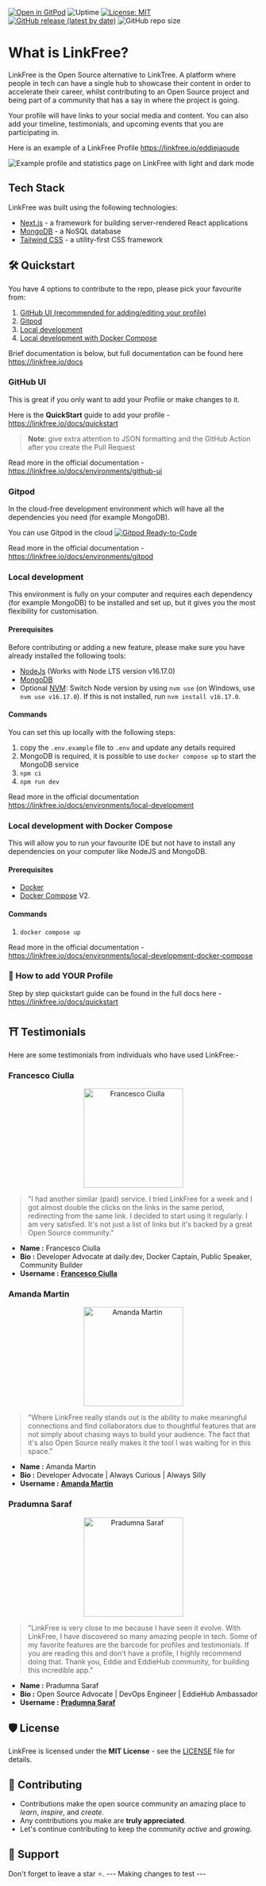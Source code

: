 [![Open in GitPod](https://img.shields.io/badge/Gitpod-Ready--to--Code-blue?logo=gitpod)](https://gitpod.io/#https://github.com/EddieHubCommunity/LinkFree) ![Uptime](https://img.shields.io/endpoint?url=https%3A%2F%2Fraw.githubusercontent.com%2FEddieHubCommunity%2Fmonitoring%2Fmaster%2Fapi%2Flink-free%2Fuptime.json) [![License: MIT](https://img.shields.io/badge/License-MIT-yellow.svg)](https://opensource.org/licenses/MIT) [![GitHub release (latest by date)](https://img.shields.io/github/v/release/EddieHubCommunity/LinkFree)](https://github.com/EddieHubCommunity/LinkFree/releases) ![GitHub repo size](https://img.shields.io/github/repo-size/EddieHubCommunity/LinkFree)

# What is LinkFree?

LinkFree is the Open Source alternative to LinkTree. A platform where people in tech can have a single hub to showcase their content in order to accelerate their career, whilst contributing to an Open Source project and being part of a community that has a say in where the project is going.

Your profile will have links to your social media and content. You can also add your timeline, testimonials, and upcoming events that you are participating in.

Here is an example of a LinkFree Profile https://linkfree.io/eddiejaoude

![Example profile and statistics page on LinkFree with light and dark mode](https://user-images.githubusercontent.com/624760/230707268-1f8f1487-6524-4c89-aae2-ab45f0e17f39.png)

## Tech Stack

LinkFree was built using the following technologies:

- [Next.js](https://nextjs.org/) - a framework for building server-rendered React applications
- [MongoDB](https://www.mongodb.com/) - a NoSQL database
- [Tailwind CSS](https://tailwindcss.com/) - a utility-first CSS framework      
 

## 🛠️ Quickstart

You have 4 options to contribute to the repo, please pick your favourite from:

1. [GitHub UI (recommended for adding/editing your profile)](https://github.com/EddieHubCommunity/LinkFree#github-ui)
2. [Gitpod](https://github.com/EddieHubCommunity/LinkFree#gitpod)
3. [Local development](https://github.com/EddieHubCommunity/LinkFree#local-development)
4. [Local development with Docker Compose](https://github.com/EddieHubCommunity/LinkFree#local-development-with-docker-compose)

Brief documentation is below, but full documentation can be found here https://linkfree.io/docs

### GitHub UI

This is great if you only want to add your Profile or make changes to it.

Here is the **QuickStart** guide to add your profile - https://linkfree.io/docs/quickstart

> **Note**: give extra attention to JSON formatting and the GitHub Action after you create the Pull Request

Read more in the official documentation - https://linkfree.io/docs/environments/github-ui

### Gitpod

In the cloud-free development environment which will have all the dependencies you need (for example MongoDB).

You can use Gitpod in the cloud [![Gitpod Ready-to-Code](https://img.shields.io/badge/Gitpod-Ready--to--Code-blue?logo=gitpod)](https://gitpod.io/#https://github.com/EddieHubCommunity/LinkFree/)

Read more in the official documentation - https://linkfree.io/docs/environments/gitpod 

### Local development

This environment is fully on your computer and requires each dependency (for example MongoDB) to be installed and set up, but it gives you the most flexibility for customisation.

#### Prerequisites

Before contributing or adding a new feature, please make sure you have already installed the following tools:

- [NodeJs](https://nodejs.org/en/download/) (Works with Node LTS version v16.17.0)
- [MongoDB](https://www.mongodb.com/home)
- Optional [NVM](https://github.com/nvm-sh/nvm): Switch Node version by using `nvm use` (on Windows, use `nvm use v16.17.0`). If this is not installed, run `nvm install v16.17.0`.

#### Commands

You can set this up locally with the following steps:

1. copy the `.env.example` file to `.env` and update any details required
1. MongoDB is required, it is possible to use `docker compose up` to start the MongoDB service
1. `npm ci`
1. `npm run dev`

Read more in the official documentation https://linkfree.io/docs/environments/local-development

### Local development with Docker Compose

This will allow you to run your favourite IDE but not have to install any dependencies on your computer like NodeJS and MongoDB.

#### Prerequisites

- [Docker](https://www.docker.com/)
- [Docker Compose](https://github.com/docker/compose) V2.

#### Commands

1. `docker compose up` 

Read more in the official documentation - https://linkfree.io/docs/environments/local-development-docker-compose

### 🙂 How to add YOUR Profile

Step by step quickstart guide can be found in the full docs here - https://linkfree.io/docs/quickstart

<!-- Testimonials STARTs Here -->

## ⛩️ Testimonials

Here are some testimonials from individuals who have used LinkFree:- 

<!-- Section 1 -->

### Francesco Ciulla

<p align="center">
  <img src="https://github.com/FrancescoXX.png" alt="Francesco Ciulla" width="200" height="200">
</p>

> "I had another similar (paid) service. I tried LinkFree for a week and  I got almost double the clicks on the links in the same period, redirecting from the same link. I decided to start using it regularly. I am very satisfied. It's not just a list of links but it's backed by a great Open Source community."

- **Name :** Francesco Ciulla
- **Bio :** Developer Advocate at daily.dev, Docker Captain, Public Speaker, Community Builder
- **Username :** <strong><a href="https://linkfree.io/FrancescoXX">Francesco Ciulla</a></strong>

<!-- Section 2 -->

### Amanda Martin

<p align="center">
  <img src="https://github.com/amandamartin-dev.png" alt="Amanda Martin" width="200" height="200">
</p>

> "Where LinkFree really stands out is the ability to make meaningful connections and find collaborators due to thoughtful features that are not simply about chasing ways to build your audience. The fact that it's also Open Source really makes it the tool I was waiting for in this space."

- **Name :** Amanda Martin
- **Bio :** Developer Advocate | Always Curious | Always Silly
- **Username :** <strong><a href="https://linkfree.io/amandamartin-dev">Amanda Martin</a></strong>

<!-- Section 3 -->

### Pradumna Saraf

<p align="center">
  <img src="https://github.com/Pradumnasaraf.png" alt="Pradumna Saraf" width="200" height="200">
</p>

> "LinkFree is very close to me because I have seen it evolve. With LinkFree, I have discovered so many amazing people in tech. Some of my favorite features are the barcode for profiles and testimonials. If you are reading this and don't have a profile, I highly recommend doing that. Thank you, Eddie and EddieHub community, for building this incredible app."

- **Name :** Pradumna Saraf
- **Bio :** Open Source Advocate | DevOps Engineer | EddieHub Ambassador
- **Username :** <strong><a href="https://linkfree.io/Pradumnasaraf">Pradumna Saraf</a></strong>

<!-- Testimonials ENDs Here -->

## 🛡️ License

LinkFree is licensed under the **MIT License** - see the [LICENSE](LICENSE) file for details.

## 🧰 Contributing

- Contributions make the open source community an amazing place to _learn_, _inspire_, and _create_.
- Any contributions you make are **truly appreciated**.
- Let's continue contributing to keep the community _active_ and _growing_.

## 🙏 Support

Don't forget to leave a star ⭐️.
--- Making changes to test ---
